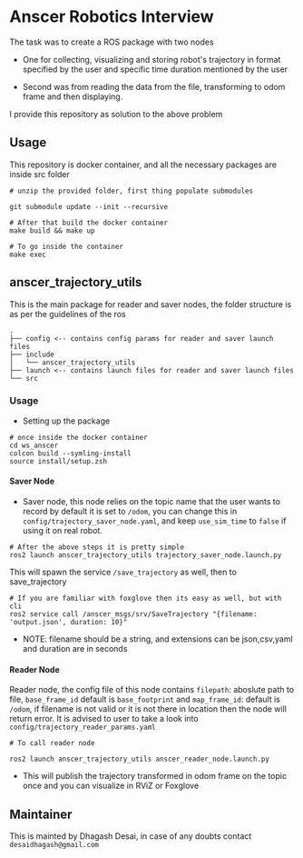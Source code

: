# Anscer Robotics Interview

The task was to create a ROS package with two nodes

- One for collecting, visualizing and storing robot's trajectory in format specified by the user and specific time duration mentioned by the user

- Second was from reading the data from the file, transforming to odom frame and then displaying.

I provide this repository as solution to the above problem

## Usage

This repository is docker container, and all the necessary packages are inside src folder

```
# unzip the provided folder, first thing populate submodules

git submodule update --init --recursive

# After that build the docker container
make build && make up

# To go inside the container
make exec

```

## anscer_trajectory_utils

This is the main package for reader and saver nodes, the folder structure is as per the guidelines of the ros

```
.
├── config <-- contains config params for reader and saver launch files
├── include
│   └── anscer_trajectory_utils
├── launch <-- contains launch files for reader and saver launch files
└── src
```

### Usage

- Setting up the package

```
# once inside the docker container
cd ws_anscer
colcon build --symling-install
source install/setup.zsh
```

#### Saver Node

- Saver node, this node relies on the topic name that the user wants to record by default it is set to `/odom`, you can change this in `config/trajectory_saver_node.yaml`, and keep `use_sim_time` to `false` if using it on real robot.

```
# After the above steps it is pretty simple
ros2 launch anscer_trajectory_utils trajectory_saver_node.launch.py
```

This will spawn the service `/save_trajectory` as well, then to save_trajectory

```
# If you are familiar with foxglove then its easy as well, but with cli
ros2 service call /anscer_msgs/srv/SaveTrajectory "{filename: 'output.json', duration: 10}"
```

- NOTE: filename should be a string, and extensions can be json,csv,yaml and duration are in seconds

#### Reader Node

Reader node, the config file of this node contains `filepath`: aboslute path to file, `base_frame_id` default is `base_footprint` and `map_frame_id`: default is `/odom`, if filename is not valid or it is not there in location then the node will return error. It is advised to user to take a look into `config/trajectory_reader_params.yaml`

```
# To call reader node

ros2 launch anscer_trajectory_utils anscer_reader_node.launch.py
```

- This will publish the trajectory transformed in odom frame on the topic once and you can visualize in RViZ or Foxglove

## Maintainer

This is mainted by Dhagash Desai, in case of any doubts contact `desaidhagash@gmail.com`
